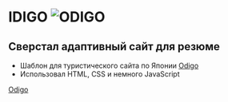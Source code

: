 # IDIGO ![ODIGO](./img/favicon/favicon.ico)

## Сверстал адаптивный сайт для резюме

- Шаблон для туристического сайта по Японии <a href="(https://kirilllagutin.github.io/TravelOdigo/)" target="_blank">Odigo</a>
- Использовал HTML, CSS и немного JavaScript

<a href="(https://kirilllagutin.github.io/TravelOdigo/)" target="_blank">Odigo</a>

